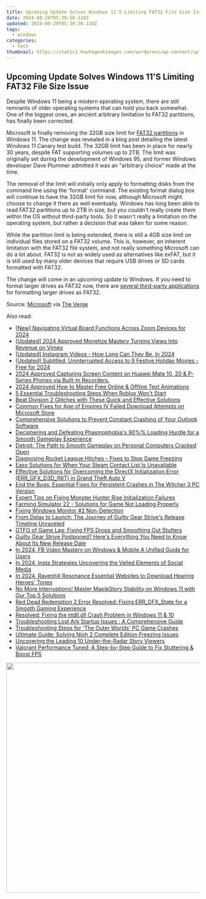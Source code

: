 ```yaml
---
title: Upcoming Update Solves Windows 11'S Limiting FAT32 File Size Issue
date: 2024-08-28T05:39:50.110Z
updated: 2024-08-29T05:39:50.110Z
tags:
  - windows
categories:
  - tech
thumbnail: https://static1.howtogeekimages.com/wordpress/wp-content/uploads/2024/01/windows-11-logo-2.jpg
---
```


## Upcoming Update Solves Windows 11'S Limiting FAT32 File Size Issue

Despite Windows 11 being a modern operating system, there are still remnants of older operating systems that can hold you back somewhat. One of the biggest ones, an ancient arbitrary limitation to FAT32 partitions, has finally been corrected.

 Microsoft is finally removing the 32GB size limit for [FAT32 partitions](https://extra-approaches.techidaily.com/seamless-multi-screen-browsing-in-chrome-using-pip-for-2024/) in Windows 11\. The change was revealed in a blog post detailing the latest Windows 11 Canary test build. The 32GB limit has been in place for nearly 30 years, despite FAT supporting volumes up to 2TB. The limit was originally set during the development of Windows 95, and former Windows developer Dave Plummer admitted it was an "arbitrary choice" made at the time.

 The removal of the limit will initially only apply to formatting disks from the command line using the 'format' command. The existing format dialog box will continue to have the 32GB limit for now, although Microsoft might choose to change it there as well eventually. Windows has long been able to read FAT32 partitions up to 2TB in size, but you couldn't really create them within the OS without third-party tools. So it wasn't really a limitation on the operating system, but rather a decision that was taken for some reason.

 While the partition limit is being extended, there is still a 4GB size limit on individual files stored on a FAT32 volume. This is, however, an inherent limitation with the FAT32 file system, and not really something Microsoft can do a lot about. FAT32 is not as widely used as alternatives like exFAT, but it is still used by many older devices that require USB drives or SD cards formatted with FAT32.

 The change will come in an upcoming update to Windows. If you need to format larger drives as FAT32 now, there are [several third-party applications](https://screen-video-capture.techidaily.com/updated-in-2024-crimson-update-kit/) for formatting larger drives as FAT32.

 Source: [Microsoft](https://blogs.windows.com/windows-insider/2024/08/15/announcing-windows-11-insider-preview-build-27868-canary-channel/) via [The Verge](https://www.theverge.com/2024/8/16/24221635/microsoft-fat32-partition-size-limit-windows-11)

<ins class="adsbygoogle"
     style="display:block"
     data-ad-format="autorelaxed"
     data-ad-client="ca-pub-7571918770474297"
     data-ad-slot="1223367746"></ins>



<ins class="adsbygoogle"
     style="display:block"
     data-ad-client="ca-pub-7571918770474297"
     data-ad-slot="8358498916"
     data-ad-format="auto"
     data-full-width-responsive="true"></ins>

<span class="atpl-alsoreadstyle">Also read:</span>
<div><ul>
<li><a href="https://digital-screen-recording.techidaily.com/new-navigating-virtual-board-functions-across-zoom-devices-for-2024/"><u>[New] Navigating Virtual Board Functions Across Zoom Devices for 2024</u></a></li>
<li><a href="https://vimeo-videos.techidaily.com/updated-2024-approved-monetize-mastery-turning-views-into-revenue-on-vimeo/"><u>[Updated] 2024 Approved  Monetize Mastery  Turning Views Into Revenue on Vimeo</u></a></li>
<li><a href="https://instagram-video-files.techidaily.com/updated-instagram-videos-how-long-can-they-be-in-2024/"><u>[Updated] Instagram Videos - How Long Can They Be, In 2024</u></a></li>
<li><a href="https://youtube-tips.techidaily.com/ed-subtitled-uninterrupted-access-to-9-festive-holiday-movies-free-for-2024/"><u>[Updated] Subtitled, Uninterrupted Access to 9 Festive Holiday Movies - Free for 2024</u></a></li>
<li><a href="https://screen-recording.techidaily.com/1715860355361-2024-approved-capturing-screen-content-on-huawei-mate-10-20-and-p-series-phones-via-built-in-recorders/"><u>2024 Approved  Capturing Screen Content on Huawei Mate 10, 20 & P-Series Phones via Built-In Recorders.</u></a></li>
<li><a href="https://some-techniques.techidaily.com/2024-approved-how-to-master-free-online-and-offline-text-animations/"><u>2024 Approved  How to Master Free Online & Offline Text Animations</u></a></li>
<li><a href="https://win-blog.techidaily.com/5-essential-troubleshooting-steps-when-roblox-wont-start/"><u>5 Essential Troubleshooting Steps When Roblox Won't Start</u></a></li>
<li><a href="https://win-blog.techidaily.com/1723006866062-beat-division-2-glitches-with-these-quick-and-effective-solutions/"><u>Beat Division 2 Glitches with These Quick and Effective Solutions</u></a></li>
<li><a href="https://win-blog.techidaily.com/common-fixes-for-age-of-empires-iv-failed-download-attempts-on-microsoft-store/"><u>Common Fixes for Age of Empires IV Failed Download Attempts on Microsoft Store</u></a></li>
<li><a href="https://win-blog.techidaily.com/comprehensive-solutions-to-prevent-constant-crashing-of-your-outlook-software/"><u>Comprehensive Solutions to Prevent Constant Crashing of Your Outlook Software</u></a></li>
<li><a href="https://win-blog.techidaily.com/deciphering-and-defeating-phasmophobias-90-loading-hurdle-for-a-smooth-gameplay-experience/"><u>Deciphering and Defeating Phasmophobia's 90%% Loading Hurdle for a Smooth Gameplay Experience</u></a></li>
<li><a href="https://win-blog.techidaily.com/detroit-the-path-to-smooth-gameplay-on-personal-computers-cracked-open/"><u>Detroit: The Path to Smooth Gameplay on Personal Computers Cracked Open</u></a></li>
<li><a href="https://win-blog.techidaily.com/diagnosing-rocket-league-hitches-fixes-to-stop-game-freezing/"><u>Diagnosing Rocket League Hitches – Fixes to Stop Game Freezing</u></a></li>
<li><a href="https://win-blog.techidaily.com/easy-solutions-for-when-your-steam-contact-list-is-unavailable/"><u>Easy Solutions for When Your Steam Contact List Is Unavailable</u></a></li>
<li><a href="https://win-blog.techidaily.com/effective-solutions-for-overcoming-the-directx-initialization-error-errgfxd3dinit-in-grand-theft-auto-v/"><u>Effective Solutions for Overcoming the DirectX Initialization Error (ERR_GFX_D3D_INIT) in Grand Theft Auto V</u></a></li>
<li><a href="https://win-blog.techidaily.com/end-the-bugs-essential-fixes-for-persistent-crashes-in-the-witcher-3-pc-version/"><u>End the Bugs: Essential Fixes for Persistent Crashes in The Witcher 3 PC Version</u></a></li>
<li><a href="https://win-blog.techidaily.com/expert-tips-on-fixing-monster-hunter-rise-initialization-failures/"><u>Expert Tips on Fixing Monster Hunter Rise Initialization Failures</u></a></li>
<li><a href="https://win-blog.techidaily.com/farming-simulator-22-solutions-for-game-not-loading-properly/"><u>Farming Simulator 22 - Solutions for Game Not Loading Properly</u></a></li>
<li><a href="https://win-howtos.techidaily.com/fixing-windows-monitor-2-non-detection/"><u>Fixing Windows Monitor #2 Non-Detection</u></a></li>
<li><a href="https://win-blog.techidaily.com/from-delay-to-launch-the-journey-of-guilty-gear-strives-release-timeline-unraveled/"><u>From Delay to Launch: The Journey of Guilty Gear Strive's Release Timeline Unraveled</u></a></li>
<li><a href="https://win-blog.techidaily.com/gtfo-of-game-lag-fixing-fps-drops-and-smoothing-out-stutters/"><u>GTFO of Game Lag: Fixing FPS Drops and Smoothing Out Stutters</u></a></li>
<li><a href="https://win-blog.techidaily.com/guilty-gear-strive-postponed-heres-everything-you-need-to-know-about-its-new-release-date/"><u>Guilty Gear Strive Postponed? Here's Everything You Need to Know About Its New Release Date</u></a></li>
<li><a href="https://facebook-video-content.techidaily.com/in-2024-fb-video-mastery-on-windows-and-mobile-a-unified-guide-for-users/"><u>In 2024, FB Video Mastery on Windows & Mobile  A Unified Guide for Users</u></a></li>
<li><a href="https://instagram-videos.techidaily.com/in-2024-insta-strategies-uncovering-the-veiled-elements-of-social-media/"><u>In 2024, Insta Strategies  Uncovering the Veiled Elements of Social Media</u></a></li>
<li><a href="https://extra-skills.techidaily.com/in-2024-ravenhill-resonance-essential-websites-to-download-hearing-heroes-tones/"><u>In 2024, Ravenhill Resonance  Essential Websites to Download Hearing Heroes' Tones</u></a></li>
<li><a href="https://win-blog.techidaily.com/no-more-interruptions-master-maplestory-stability-on-windows-11-with-our-top-5-solutions/"><u>No More Interruptions! Master MapleStory Stability on Windows 11 with Our Top 5 Solutions</u></a></li>
<li><a href="https://win-blog.techidaily.com/red-dead-redemption-2-error-resolved-fixing-errgfxstate-for-a-smooth-gaming-experience/"><u>Red Dead Redemption 2 Error Resolved: Fixing ERR_GFX_State for a Smooth Gaming Experience</u></a></li>
<li><a href="https://win-blog.techidaily.com/resolved-fixing-the-ntdlldll-crash-problem-in-windows-11-and-10/"><u>Resolved: Fixing the ntdll.dll Crash Problem in Windows 11 & 10</u></a></li>
<li><a href="https://win-blog.techidaily.com/troubleshooting-lost-ark-startup-issues-a-comprehensive-guide/"><u>Troubleshooting Lost Ark Startup Issues : A Comprehensive Guide</u></a></li>
<li><a href="https://win-blog.techidaily.com/troubleshooting-steps-for-the-outer-worlds-pc-game-crashes/"><u>Troubleshooting Steps for 'The Outer Worlds' PC Game Crashes</u></a></li>
<li><a href="https://win-blog.techidaily.com/ultimate-guide-solving-nioh-2-complete-edition-freezing-issues/"><u>Ultimate Guide: Solving Nioh 2 Complete Edition Freezing Issues</u></a></li>
<li><a href="https://instagram-video-files.techidaily.com/uncovering-the-leading-10-under-the-radar-story-viewers/"><u>Uncovering the Leading 10 Under-the-Radar Story Viewers</u></a></li>
<li><a href="https://win-blog.techidaily.com/valorant-performance-tuned-a-step-by-step-guide-to-fix-stuttering-and-boost-fps/"><u>Valorant Performance Tuned: A Step-by-Step Guide to Fix Stuttering & Boost FPS</u></a></li>
</ul></div>

<!-- affiliate ads begin -->
<a href="https://appsumo.8odi.net/c/5597632/2075471/7443" target="_top" id="2075471"><img src="//a.impactradius-go.com/display-ad/7443-2075471" border="0" alt="" width="1200" height="600"/></a><img height="0" width="0" src="https://appsumo.8odi.net/i/5597632/2075471/7443" style="position:absolute;visibility:hidden;" border="0" />
<!-- affiliate ads end -->